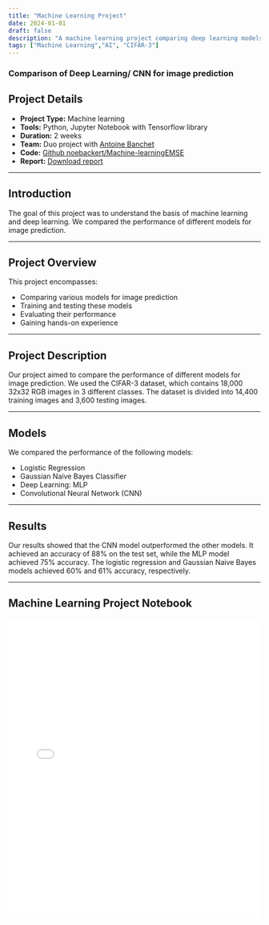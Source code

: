 ```yaml
---
title: "Machine Learning Project"
date: 2024-01-01
draft: false
description: "A machine learning project comparing deep learning models, including CNNs and MLPs, for image prediction using the CIFAR-3 dataset. Demonstrates training, evaluation, and performance analysis of various classifiers."
tags: ["Machine Learning","AI", "CIFAR-3"]
---
```


### Comparison of Deep Learning/ CNN for image prediction


## Project Details

- **Project Type:** Machine learning  
- **Tools:** Python, Jupyter Notebook with Tensorflow library  
- **Duration:** 2 weeks  
- **Team:** Duo project with [Antoine Banchet](https://github.com/AntoineDevFr)  
- **Code:** [Github noebackert/Machine-learningEMSE](https://github.com/noebackert/Machine-learningEMSE)  
- **Report:** [Download report](/files/report_machine_learning.pdf)  

---

## Introduction

The goal of this project was to understand the basis of machine learning and deep learning. We compared the performance of different models for image prediction.

---

## Project Overview

This project encompasses:

- Comparing various models for image prediction  
- Training and testing these models  
- Evaluating their performance  
- Gaining hands-on experience  

---

## Project Description

Our project aimed to compare the performance of different models for image prediction. We used the CIFAR-3 dataset, which contains 18,000 32x32 RGB images in 3 different classes. The dataset is divided into 14,400 training images and 3,600 testing images.

---

## Models

We compared the performance of the following models:

- Logistic Regression  
- Gaussian Naive Bayes Classifier  
- Deep Learning: MLP  
- Convolutional Neural Network (CNN)  

---

## Results

Our results showed that the CNN model outperformed the other models. It achieved an accuracy of 88% on the test set, while the MLP model achieved 75% accuracy. The logistic regression and Gaussian Naive Bayes models achieved 60% and 61% accuracy, respectively.

---

## Machine Learning Project Notebook

<iframe src="/MachineLearning.html" class="machinelearning-iframe" style="width:100%; height:600px; border:none;"></iframe>
